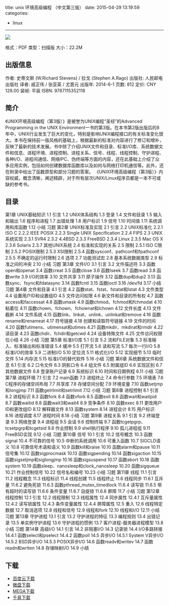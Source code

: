 title: unix 环境高级编程 （中文第三版）
date: 2015-04-29 13:19:59
categories:
  - linux
---

![](http://img5.douban.com/lpic/s27881036.jpg)

格式：PDF
类型：扫描版
大小：22.2M

<!--more-->

## 出版信息 ##

作者: 史蒂文斯 (W.Richard Stevens) / 拉戈 (Stephen A.Rago)
出版社: 人民邮电出版社
译者: 戚正伟 / 张亚英 / 尤晋元
出版年: 2014-6-1
页数: 812
定价: CNY 128.00
装帧: 平装
ISBN: 9787115352118

## 简介 ##

《UNIX环境高级编程（第3版）》是被誉为UNIX编程“圣经”的Advanced Programming in the UNIX Environment一书的第3版。在本书第2版出版后的8年中，UNIX行业发生了巨大的变化，特别是影响UNIX编程接口的有关标准变化很大。本书在保持前一版风格的基础上，根据最新的标准对内容进行了修订和增补，反映了最新的技术发展。书中除了介绍UNIX文件和目录、标准I/O库、系统数据文件和信息、进程环境、进程控制、进程关系、信号、线程、线程控制、守护进程、各种I/O、进程间通信、网络IPC、伪终端等方面的内容，还在此基础上介绍了众多应用实例，包括如何创建数据库函数库以及如何与网络打印机通信等。此外，还在附录中给出了函数原型和部分习题的答案。
《UNIX环境高级编程（第3版）》内容权威，概念清晰，阐述精辟，对于所有层次UNIX/Linux程序员都是一本不可或缺的参考书。

## 目录 ##

第1章 UNIX基础知识
1.1 引言
1.2 UNIX体系结构
1.3 登录
1.4 文件和目录
1.5 输入和输出
1.6 程序和进程
1.7 出错处理
1.8 用户标识
1.9 信号
1.10 时间值
1.11 系统调用和库函数
1.12 小结
习题
第2章 UNIX标准及实现
2.1 引言
2.2 UNIX标准化
2.2.1 ISO C
2.2.2 IEEE POSIX
2.2.3 Single UNIX Specification
2.2.4 FIPS
2.3 UNIX系统实现
2.3.1 SVR4
2.3.2 4.4BSD
2.3.3 FreeBSD
2.3.4 Linux
2.3.5 Mac OS X
2.3.6 Solaris
2.3.7 其他UNIX系统
2.4 标准和实现的关系
2.5 限制
2.5.1 ISO C限制
2.5.2 POSIX限制
2.5.3 XSI限制
2.5.4 函数sysconf、pathconf和fpathconf
2.5.5 不确定的运行时限制
2.6 选项
2.7 功能测试宏
2.8 基本系统数据类型
2.9 标准之间的冲突
2.10 小结
习题
第3章 文件I/O
3.1 引言
3.2 文件描述符
3.3 函数open和openat
3.4 函数creat
3.5 函数close
3.6 函数lseek
3.7 函数read
3.8 函数write
3.9 I/O的效率
3.10 文件共享
3.11 原子操作
3.12 函数dup和dup2
3.13 函数sync、fsync和fdatasync
3.14 函数fcntl
3.15 函数ioctl
3.16 /dev/fd
3.17 小结
习题
第4章 文件和目录
4.1 引言
4.2 函数stat、fstat、fstatat和lstat
4.3 文件类型
4.4 设置用户ID和设置组ID
4.5 文件访问权限
4.6 新文件和目录的所有权
4.7 函数access和faccessat
4.8 函数umask
4.9 函数chmod、fchmod和fchmodat
4.10 粘着位
4.11 函数chown、fchown、fchownat和lchown
4.12 文件长度
4.13 文件截断
4.14 文件系统
4.15 函数link、linkat、unlink、unlinkat和remove
4.16 函数rename和renameat
4.17 符号链接
4.18 创建和读取符号链接
4.19 文件的时间
4.20 函数futimens、utimensat和utimes
4.21 函数mkdir、mkdirat和rmdir
4.22 读目录
4.23 函数chdir、fchdir和getcwd
4.24 设备特殊文件
4.25 文件访问权限位小结
4.26 小结
习题
第5章 标准I/O库
5.1 引言
5.2 流和FILE对象
5.3 标准输入、标准输出和标准错误
5.4 缓冲
5.5 打开流
5.6 读和写流
5.7 每次一行I/O
5.8 标准I/O的效率
5.9 二进制I/O
5.10 定位流
5.11 格式化I/O
5.12 实现细节
5.13 临时文件
5.14 内存流
5.15 标准I/O的替代软件
5.16 小结
习题
第6章 系统数据文件和信息
6.1 引言
6.2 口令文件
6.3 阴影口令
6.4 组文件
6.5 附属组ID
6.6 实现区别
6.7 其他数据文件
6.8 登录账户记录
6.9 系统标识
6.10 时间和日期例程
6.11 小结
习题
第7章 进程环境
7.1 引言
7.2 main函数
7.3 进程终止
7.4 命令行参数
7.5 环境表
7.6 C程序的存储空间布局
7.7 共享库
7.8 存储空间分配
7.9 环境变量
7.10 函数setjmp和longjmp
7.11 函数getrlimit和setrlimit
7.12 小结
习题
第8章 进程控制
8.1 引言
8.2 进程标识
8.3 函数fork
8.4 函数vfork
8.5 函数exit
8.6 函数wait和waitpid
8.7 函数waitid
8.8 函数wait3和wait4
8.9 竞争条件
8.10 函数exec
8.11 更改用户ID和更改组ID
8.12 解释器文件
8.13 函数system
8.14 进程会计
8.15 用户标识
8.16 进程调度
8.17 进程时间
8.18 小结
习题
第9章 进程关系
9.1 引言
9.2 终端登录
9.3 网络登录
9.4 进程组
9.5 会话
9.6 控制终端
9.7 函数tcgetpgrp、tcsetpgrp和tcgetsid
9.8 作业控制
9.9 shell执行程序
9.10 孤儿进程组
9.11 FreeBSD实现
9.12 小结
习题
第10章 信号
10.1 引言
10.2 信号概念
10.3 函数signal
10.4 不可靠的信号
10.5 中断的系统调用
10.6 可重入函数
10.7 SIGCLD语义
10.8 可靠信号术语和语义
10.9 函数kill和raise
10.10 函数alarm和pause
10.11 信号集
10.12 函数sigprocmask
10.13 函数sigpending
10.14 函数sigaction
10.15 函数sigsetjmp和siglongjmp
10.16 函数sigsuspend
10.17 函数abort
10.18 函数system
10.19 函数sleep、nanosleep和clock_nanosleep
10.20 函数sigqueue
10.21 作业控制信号
10.22 信号名和编号
10.23 小结
习题
第11章 线程
11.1 引言
11.2 线程概念
11.3 线程标识
11.4 线程创建
11.5 线程终止
11.6 线程同步
11.6.1 互斥量
11.6.2 避免死锁
11.6.3 函数pthread_mutex_timedlock
11.6.4 读写锁
11.6.5 带有超时的读写锁
11.6.6 条件变量
11.6.7 自旋锁
11.6.8 屏障
11.7 小结
习题
第12章 线程控制
12.1 引言
12.2 线程限制
12.3 线程属性
12.4 同步属性
12.4.1 互斥量属性
12.4.2 读写锁属性
12.4.3 条件变量属性
12.4.4 屏障属性
12.5 重入
12.6 线程特定数据
12.7 取消选项
12.8 线程和信号
12.9 线程和fork
12.10 线程和I/O
12.11 小结
习题
第13章 守护进程
13.1 引言
13.2 守护进程的特征
13.3 编程规则
13.4 出错记录
13.5 单实例守护进程
13.6 守护进程的惯例
13.7 客户进程-服务器进程模型
13.8 小结
习题
第14章 高级I/O
14.1 引言
14.2 非阻塞I/O
14.3 记录锁
14.4 I/O多路转接
14.4.1 函数select和pselect
14.4.2 函数poll
14.5 异步I/O
14.5.1 System V异步I/O
14.5.2 BSD异步I/O
14.5.3 POSIX异步I/O
14.6 函数readv和writev
14.7 函数readn和writen
14.8 存储映射I/O
14.9 小结

## 下载 ##

+ [百度云下载](http://pan.baidu.com/s/1dDIq9vb)
+ [微盘下载](http://vdisk.weibo.com/s/aADaW4YROUMK8)
+ [MEGA下载](https://mega.co.nz/#!qE1gSQRD!tjS6bjwcEWG-54Fi-_0eaCXcU9O2sEvsJJjB-SBunr4)
+ [千易下载](http://1000eb.com/1gf36)

<!-- 2e
* [百度云下载](http://pan.baidu.com/s/1qWHQilA)
* [MEGA下载](https://mega.co.nz/#!XUcEzCRQ!cpNX0--Ge7JcVLie-L881FeReMZYy5v8scE_yWmR-1Q)
-->

